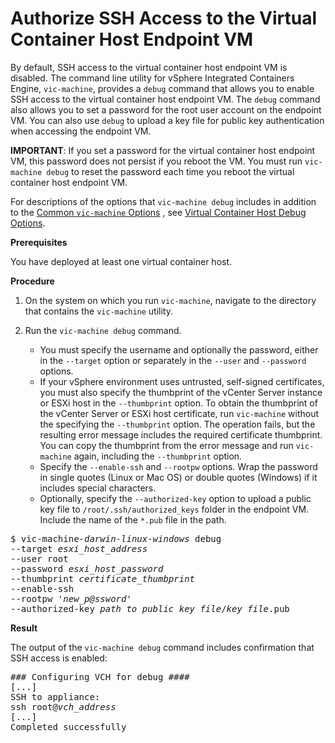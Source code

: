 # Authorize SSH Access to the Virtual Container Host Endpoint VM #

By default, SSH access to the virtual container host endpoint VM is disabled. The command line utility for vSphere Integrated Containers Engine, `vic-machine`, provides a `debug` command that allows you to enable SSH access to the virtual container host endpoint VM. The `debug` command also allows you to set a password for the root user account on the endpoint VM. You can also use `debug` to upload a key file for public key authentication when accessing the endpoint VM. 

**IMPORTANT**: If you set a password for the virtual container host endpoint VM, this password does not persist if you reboot the VM. You must run `vic-machine debug` to reset the password each time you reboot the virtual container host endpoint VM.

For descriptions of the options that `vic-machine debug` includes in addition to the [Common `vic-machine` Options](common_vic_options.md) , see [Virtual Container Host Debug Options](debug_vch_options.md).

**Prerequisites**

You have deployed at least one virtual container host.

**Procedure**

1. On the system on which you run `vic-machine`, navigate to the directory that contains the `vic-machine` utility.
2. Run the `vic-machine debug` command. 

   - You must specify the username and optionally the password, either in the `--target` option or separately in the `--user` and `--password` options. 
   - If your vSphere environment uses untrusted, self-signed certificates, you must also specify the thumbprint of the vCenter Server instance or ESXi host in the `--thumbprint` option. To obtain the thumbprint of the vCenter Server or ESXi host certificate, run `vic-machine` without the specifying the `--thumbprint` option. The operation fails, but the resulting error message includes the required certificate thumbprint. You can copy the thumbprint from the error message and run `vic-machine` again, including the `--thumbprint` option.
   - Specify the `--enable-ssh` and `--rootpw` options. Wrap the password in single quotes (Linux or Mac OS) or double quotes (Windows) if it includes special characters.
   - Optionally, specify the `--authorized-key` option to upload a public key file to `/root/.ssh/authorized_keys` folder in the endpoint VM. Include the name of the `*.pub` file in the path.

  <pre>$ vic-machine<i>-darwin</i><i>-linux</i><i>-windows</i> debug
--target <i>esxi_host_address</i>
--user root
--password <i>esxi_host_password</i>
--thumbprint <i>certificate_thumbprint</i>
--enable-ssh
--rootpw '<i>new_p@ssword</i>'
--authorized-key <i>path_to_public_key_file</i>/<i>key_file</i>.pub
</pre>
  
**Result**

The output of the `vic-machine debug` command includes confirmation that SSH access is enabled:

<pre>### Configuring VCH for debug ####
[...]
SSH to appliance:
ssh root@<i>vch_address</i>
[...]
Completed successfully</pre>   